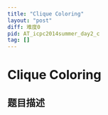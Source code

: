 ```yaml
---
title: "Clique Coloring"
layout: "post"
diff: 难度0
pid: AT_icpc2014summer_day2_c
tag: []
---
```


# Clique Coloring

## 题目描述

[problemUrl]: https://atcoder.jp/contests/jag2014summer-day2/tasks/icpc2014summer_day2_c




